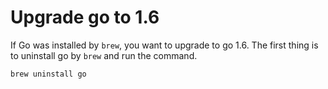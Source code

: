 # Upgrade go to 1.6

If Go was installed by `brew`, you want to upgrade to go 1.6. The first thing is to uninstall go by `brew` and run the command.
```
brew uninstall go
```